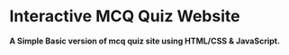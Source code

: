 # Interactive MCQ Quiz Website
**A Simple Basic version of mcq quiz site using HTML/CSS & JavaScript.**
